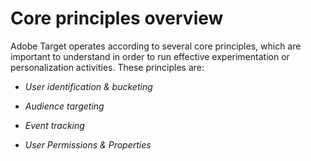 # Core principles overview

Adobe Target operates according to several core principles, which are important to understand in order to run effective experimentation or personalization activities. These principles are:

* *User identification & bucketing*

* *Audience targeting*

* *Event tracking*

* *User Permissions & Properties*